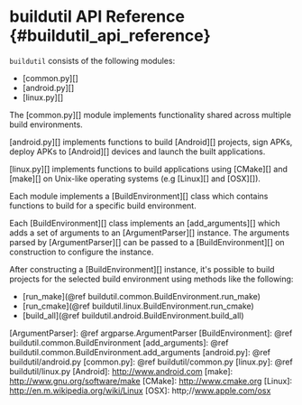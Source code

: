buildutil API Reference    {#buildutil_api_reference}
=======================

`buildutil` consists of the following modules:

   * [common.py][]
   * [android.py][]
   * [linux.py][]

The [common.py][] module implements functionality shared across multiple build
environments.

[android.py][] implements functions to build [Android][] projects, sign APKs,
deploy APKs to [Android][] devices and launch the built applications.

[linux.py][] implements functions to build applications using [CMake][] and
[make][] on Unix-like operating systems (e.g [Linux][] and [OSX][]).

Each module implements a [BuildEnvironment][] class which contains functions
to build for a specific build environment.

Each [BuildEnvironment][] class implements an [add_arguments][] which adds
a set of arguments to an [ArgumentParser][] instance.  The arguments parsed by
[ArgumentParser][] can be passed to a [BuildEnvironment][] on construction to
configure the instance.

After constructing a [BuildEnvironment][] instance, it's possible to build
projects for the selected build environment using methods like the following:

   * [run_make](@ref buildutil.common.BuildEnvironment.run_make)
   * [run_cmake](@ref buildutil.linux.BuildEnvironment.run_cmake)
   * [build_all](@ref buildutil.android.BuildEnvironment.build_all)

  [ArgumentParser]: @ref argparse.ArgumentParser
  [BuildEnvironment]: @ref buildutil.common.BuildEnvironment
  [add_arguments]: @ref buildutil.common.BuildEnvironment.add_arguments
  [android.py]: @ref buildutil/android.py
  [common.py]: @ref buildutil/common.py
  [linux.py]: @ref buildutil/linux.py
  [Android]: http://www.android.com
  [make]: http://www.gnu.org/software/make
  [CMake]: http://www.cmake.org
  [Linux]: http://en.m.wikipedia.org/wiki/Linux
  [OSX]: http;//www.apple.com/osx
